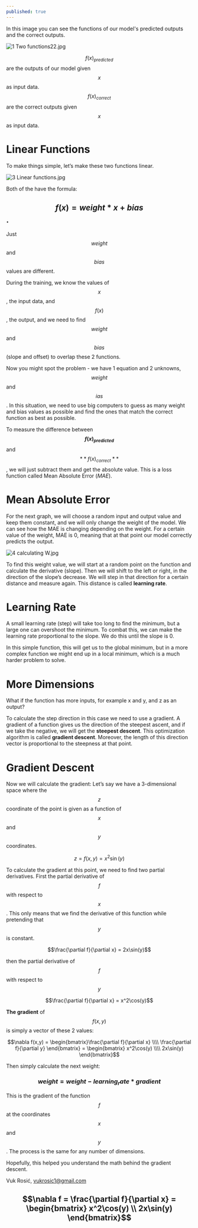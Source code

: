 ```yaml
---
published: true
---
```

In this image you can see the functions of our model's predicted outputs and the correct outputs.

![1 Two functions22.jpg](https://raw.githubusercontent.com/vukrosic/vukrosic.github.io/master/BlogImages/Gradient%20Descent/1%20Two%20functions22.jpg)


$$f(x)_{predicted}$$ are the outputs of our model given $$x$$ as input data.
$$f(x)_{correct}$$ are the correct outputs given $$x$$ as input data.

# Linear Functions

To make things simple, let’s make these two functions linear.

![3 Linear functions.jpg](https://github.com/vukrosic/vukrosic.github.io/blob/master/BlogImages/Gradient%20Descent/6%20MAE2.jpg?raw=true)


Both of the have the formula:


## $$f(x)=weight*x+bias$$.

Just $$weight$$ and $$bias$$ values are different.

During the training, we know the values of $$x$$, the input data, and $$f(x)$$, the output, and we need to find $$weight$$ and $$bias$$ (slope and offset) to overlap these 2 functions.

Now you might spot the problem - we have 1 equation and 2 unknowns, $$weight$$ and $$ias$$. In this situation, we need to use big computers to guess as many weight and bias values as possible and find the ones that match the correct function as best as possible.

To measure the difference between **$$f(x)_{predicted}$$** and $$**f(x)_{correct}**$$, we will just subtract them and get the absolute value. This is a loss function called Mean Absolute Error (_MAE_).

# Mean Absolute Error

For the next graph, we will choose a random input and output value and keep them constant, and we will only change the weight of the model. We can see how the MAE is changing depending on the weight. For a certain value of the weight, MAE is 0, meaning that at that point our model correctly predicts the output.

![4 calculating W.jpg](https://github.com/vukrosic/vukrosic.github.io/blob/master/BlogImages/Gradient%20Descent/6%20MAE.jpg?raw=true)


To find this weight value, we will start at a random point on the function and calculate the derivative (slope). Then we will shift to the left or right, in the direction of the slope’s decrease. We will step in that direction for a certain distance and measure again. This distance is called **learning rate**. 

# Learning Rate

A small learning rate (step) will take too long to find the minimum, but a large one can overshoot the minimum. To combat this, we can make the learning rate proportional to the slope. We do this until the slope is 0.


In this simple function, this will get us to the global minimum, but in a more complex function we might end up in a local minimum, which is a much harder problem to solve.

# More Dimensions

What if the function has more inputs, for example x and y, and z as an output?

To calculate the step direction in this case we need to use a gradient. A gradient of a function gives us the direction of the steepest ascent, and if we take the negative, we will get the **steepest descent**. This optimization algorithm is called **gradient descent**. Moreover, the length of this direction vector is proportional to the steepness at that point.

# Gradient Descent

Now we will calculate the gradient:
Let’s say we have a 3-dimensional space where the $$z$$ coordinate of the point is given as a function of $$x$$ and $$y$$ coordinates.

$$z = f(x,y) = x^2\sin(y)$$

To calculate the gradient at this point, we need to find two partial derivatives.
First the partial derivative of $$f$$ with respect to $$x$$. This only means that we find the derivative of this function while pretending that $$y$$ is constant.

$$\frac{\partial f}{\partial x} = 2x\sin(y)$$

then the partial derivative of $$f$$ with respect to $$y$$

$$\frac{\partial f}{\partial x} = x^2\cos(y)$$ 


**The gradient** of $$f(x,y)$$ is simply a vector of these 2 values: 


$$\nabla f(x,y) = \begin{bmatrix}\frac{\partial f}{\partial x} \\\\ \frac{\partial f}{\partial y}
\end{bmatrix} = \begin{bmatrix} x^2\cos(y) \\\\ 2x\sin(y) \end{bmatrix}$$

Then simply calculate the next weight:

### $$weight = weight - learning_rate * gradient$$

This is the gradient of the function $$f$$ at the coordinates $$x$$ and $$y$$. The process is the same for any number of dimensions.

Hopefully, this helped you understand the math behind the gradient descent. 

Vuk Rosić,
vukrosic1@gmail.com



$$\nabla f = \frac{\partial f}{\partial x} = \begin{bmatrix} x^2\cos(y) \\ 2x\sin(y) \end{bmatrix}$$
-------------------------
